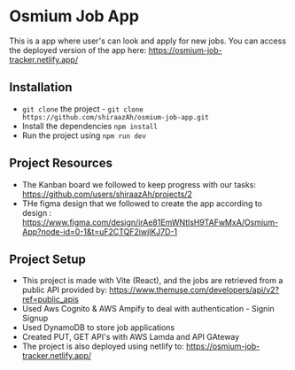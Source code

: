 # Osmium Job App

This is a app where user's can look and apply for new jobs. You can access the deployed version of the app here: https://osmium-job-tracker.netlify.app/

## Installation

- `git clone` the project - `git clone https://github.com/shiraazAh/osmium-job-app.git`
- Install the dependencies `npm install`
- Run the project using `npm run dev`

## Project Resources

- The Kanban board we followed to keep progress with our tasks: https://github.com/users/shiraazAh/projects/2
- THe figma design that we followed to create the app according to design : https://www.figma.com/design/irAe81EmWNtlsH9TAFwMxA/Osmium-App?node-id=0-1&t=uF2CTQF2iwjlKJ7D-1

## Project Setup

- This project is made with Vite (React), and the jobs are retrieved from a public API provided by: https://www.themuse.com/developers/api/v2?ref=public_apis
- Used Aws Cognito & AWS Ampify to deal with authentication - Signin Signup
- Used DynamoDB to store job applications
- Created PUT, GET API's with AWS Lamda and API GAteway
- The project is also deployed using netlify to: https://osmium-job-tracker.netlify.app/
